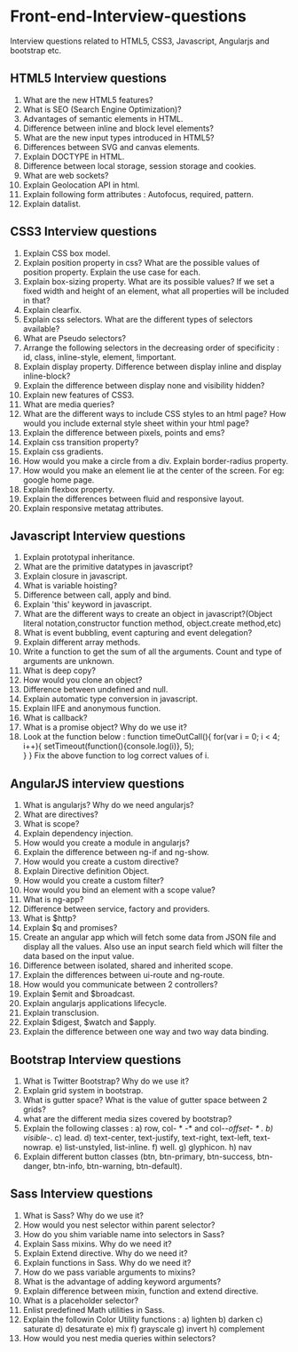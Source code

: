 # Front-end-Interview-questions
Interview questions related to HTML5, CSS3, Javascript, Angularjs and bootstrap etc.

## HTML5 Interview questions
1. What are the new HTML5 features?
2. What is SEO (Search Engine Optimization)?
3. Advantages of semantic elements in HTML.
4. Difference between inline and block level elements?
5. What are the new input types introduced in HTML5?
6. Differences between SVG and canvas elements.
7. Explain DOCTYPE in HTML.
8. Difference between local storage, session storage and cookies.
9. What are web sockets?
10. Explain Geolocation API in html.
11. Explain following form attributes : Autofocus, required, pattern.
12. Explain datalist.

## CSS3 Interview questions
1. Explain CSS box model.
2. Explain position property in css? What are the possible values of position property. Explain the use case for each.
3. Explain box-sizing property. What are its possible values? If we set a fixed width and height of an element, what all properties will be included in that?
4. Explain clearfix.
5. Explain css selectors. What are the different types of selectors available?
6. What are Pseudo selectors?
7. Arrange the following selectors in the decreasing order of specificity :
    id, class, inline-style, element, !important.
8. Explain display property. Difference between display inline and display inline-block?
9. Explain the difference between display none and visibility hidden?
10. Explain new features of CSS3.
11. What are media queries?
12. What are the different ways to include CSS styles to an html page? How would you include external style sheet within your html page?
13. Explain the difference between pixels, points and ems?
14. Explain css transition property?
15. Explain css gradients.
16. How would you make a circle from a div. Explain border-radius property.
17. How would you make an element lie at the center of the screen. For eg: google home page.
18. Explain flexbox property.
19. Explain the differences between fluid and responsive layout.
20. Explain responsive metatag attributes.

## Javascript Interview questions
1. Explain prototypal inheritance.
2. What are the primitive datatypes in javascript?
3. Explain closure in javascript.
4. What is variable hoisting?
5. Difference between call, apply and bind.
6. Explain 'this' keyword in javascript.
7. What are the different ways to create an object in javascript?(Object literal notation,constructor function method, object.create method,etc)
8. What is event bubbling, event capturing and event delegation?
9. Explain different array methods.
10. Write a function to get the sum of all the arguments. Count and type of arguments are unknown.
11. What is deep copy?
12. How would you clone an object?
13. Difference between undefined and null.
14. Explain automatic type conversion in javascript.
15. Explain IIFE and anonymous function.
16. What is callback?
17. What is a promise object? Why do we use it?
18. Look at the function below :
        function timeOutCall(){
            for(var i = 0; i < 4; i++){
                setTimeout(function(){console.log(i)}, 5);    
            }
        }
    Fix the above function to log correct values of i.

## AngularJS interview questions
1. What is angularjs? Why do we need angularjs?
2. What are directives?
3. What is scope?
4. Explain dependency injection.
5. How would you create a module in angularjs?
6. Explain the difference between ng-if and ng-show.
7. How would you create a custom directive?
8. Explain Directive definition Object.
9. How would you create a custom filter?
10. How would you bind an element with a scope value?
12. What is ng-app?
13. Difference between service, factory and providers.
14. What is $http?
15. Explain $q and promises?
16. Create an angular app which will fetch some data from JSON file and display all the values. Also use an input search field which will filter the data based on the input value.
17. Difference between isolated, shared and inherited scope.
18. Explain the differences between ui-route and ng-route.
19. How would you communicate between 2 controllers?
20. Explain $emit and $broadcast.
21. Explain angularjs applications lifecycle.
22. Explain transclusion.
23. Explain $digest, $watch and $apply.
24. Explain the difference between one way and two way data binding.

## Bootstrap Interview questions
1. What is Twitter Bootstrap? Why do we use it?
2. Explain grid system in bootstrap.
3. What is gutter space? What is the value of gutter space between 2 grids?
4. what are the different media sizes covered by bootstrap?
5. Explain the following classes :
     a) row, col- * -* and col-*-offset- * .
     b) visible-*.
     c) lead.
     d) text-center, text-justify, text-right, text-left, text-nowrap.
     e) list-unstyled, list-inline.
     f) well.
     g) glyphicon.
     h) nav
6. Explain different button classes (btn, btn-primary, btn-success, btn-danger, btn-info, btn-warning, btn-default).

## Sass Interview questions
1. What is Sass? Why do we use it?
2. How would you nest selector within parent selector?
3. How do you shim variable name into selectors in Sass?
4. Explain Sass mixins. Why do we need it?
5. Explain Extend directive. Why do we need it?
6. Explain functions in Sass. Why do we need it?
7. How do we pass variable arguments to mixins?
8. What is the advantage of adding keyword arguments?
9. Explain difference between mixin, function and extend directive.
10. What is a placeholder selector?
11. Enlist predefined Math utilities in Sass.
12. Explain the followin Color Utility functions :
     a) lighten
     b) darken
     c) saturate
     d) desaturate
     e) mix
     f) grayscale
     g) invert
     h) complement
13. How would you nest media queries within selectors?
